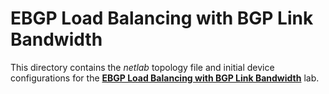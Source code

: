 # EBGP Load Balancing with BGP Link Bandwidth

This directory contains the *netlab* topology file and initial device configurations for the **[EBGP Load Balancing with BGP Link Bandwidth](https://bgplabs.net/lb/2-dmz-bw/)** lab.
